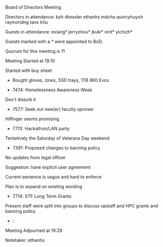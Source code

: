 Board of Directors Meeting

Directors in attendance:
bzh
dkessler
ethanhs
mdcha
quincyhuynh
raymondng
tanx
trliu

Guests in attendance:
exiang*
jerryzhou*
jkuki*
nint*
yichizh*

Guests marked with a * were appointed to BoD.

Quorum for this meeting is 11

Meeting Started at 19:10

Started with buy sheet

- Bought gloves, zines, SSD trays, 1TB 860 Evos

* 7474: Homelessness Awareness Week

Don't disturb it

* 7577: Seek out new(er) faculty sponser

Hilfinger seems promising

* 7713: Hackathon/LAN party

Tentatively the Saturday of Veterans Day weekend

* 7391: Proposed changes to banning policy

No updates from legal officer

Suggestion: have explicit user agreement

Current sentence is vague and hard to enforce

Plan is to expand on existing wording

* 7714: STF Long Term Grants

Present staff were split into groups to discuss opstaff and HPC grants and banning policy

* <RT NUMBER>: <TOPIC>

Meeting Adjourned at 19:29

Notetaker: ethanhs
